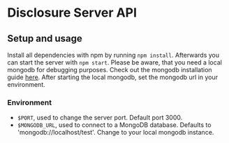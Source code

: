 # Disclosure Server API

## Setup and usage
Install all dependencies with npm by running `npm install`. Afterwards you can 
start the server with `npm start`. Please be aware, that you need a local 
mongodb for debugging purposes. Check out the mongodb installation guide 
[here](https://docs.mongodb.com/manual/installation/?jmp=footer).
After starting the local mongodb, set the mongodb url in your environment.

### Environment
* `$PORT`, used to change the server port. Default port 3000.
* `$MONGODB_URL`, used to connect to a MongoDB database. Defaults to 
'mongodb://localhost/test'. Change to your local mongodb instance.
